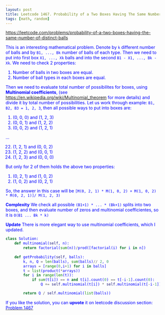 ```yaml
---
layout: post
title: Leetcode 1467. Probability of a Two Boxes Having The Same Number of Distinct Balls
tags: [math, random]
---
```


<a href="https://leetcode.com/problems/probability-of-a-two-boxes-having-the-same-number-of-distinct-balls"> <font color = blue>https://leetcode.com/problems/probability-of-a-two-boxes-having-the-same-number-of-distinct-balls

This is an interesting mathematical problem. Denote by `k` different number of balls and by `B1, ..., Bk` number of balls of each type. Then we need to put into first box `X1, ..., Xk` balls and into the second `B1 - X1, ..., Bk - Xk`. We need to check 2 properties:
1. Number of balls in two boxes are equal.
2. Number of ball types in each boxes are equal.

Then we need to evaluate total number of possibilites for boxes, using **Multinomial coefficients**, (see https://en.wikipedia.org/wiki/Multinomial_theorem for more details) and divide it by total number of possibilities. Let us work through example: `B1, B2, B3 = 1, 2, 3`, then all possible ways to put into boxes are:
1. (0, 0, 0) and (1, 2, 3)
2. (0, 0, 1) and (1, 2, 2)
3. (0, 0, 2) and (1, 2, 1)

...

22. (1, 2, 1) and (0, 0, 2)
23. (1, 2, 2) and (0, 0, 1)
24. (1, 2, 3) and (0, 0, 0)

But only for 2 of them holds the above two properties:
1. (0, 2, 1) and (1, 0, 2)
2. (1, 0, 2) and (0, 2, 1)

So, the answer in this case will be `[M(0, 2, 1) * M(1, 0, 2) + M(1, 0, 2) * M(0, 2, 1)]/ M(1, 2, 3)`

**Complexity** We check all possible `(B1+1) * ... * (Bk+1)` splits into two boxes, and then evaluate number of zeros and multinomial coefficientes, so it is `O(B1 ... Bk * k)`

**Update** There is more elegant way to use multinomial coefficients, which I updated.

```python
class Solution:
    def multinomial(self, n):
        return factorial(sum(n))/prod([factorial(i) for i in n])
  
    def getProbability(self, balls):
        k, n, Q = len(balls), sum(balls)// 2, 0
        arrays = [range(0,i+1) for i in balls]
        t = list(product(*arrays))
        for i in range(len(t)):
            if sum(t[i]) == n and t[i].count(0) == t[-i-1].count(0):
                Q += self.multinomial(t[i]) * self.multinomial(t[-i-1]) 

        return Q / self.multinomial(list(balls))     
```

If you like the solution, you can **upvote** it on leetcode discussion section:<a href="https://leetcode.com/problems/probability-of-a-two-boxes-having-the-same-number-of-distinct-balls/discuss/661757/python-10-lines-90-multionomial-coefficients-explained"> <font color = blue>Problem 1467
